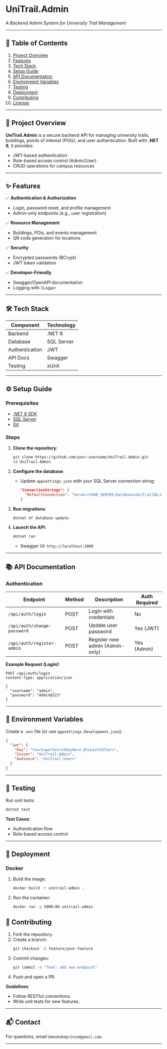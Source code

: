 
# **UniTrail.Admin**  
*A Backend Admin System for University Trail Management*  

---

## **📌 Table of Contents**  
1. [Project Overview](#-project-overview)  
2. [Features](#-features)  
3. [Tech Stack](#-tech-stack)  
4. [Setup Guide](#-setup-guide)  
5. [API Documentation](#-api-documentation)  
6. [Environment Variables](#-environment-variables)  
7. [Testing](#-testing)  
8. [Deployment](#-deployment)  
9. [Contributing](#-contributing)  
10. [License](#-license)  

---

## **🚀 Project Overview**  
**UniTrail.Admin** is a secure backend API for managing university trails, buildings, points of interest (POIs), and user authentication. Built with **.NET 6**, it provides:  
- JWT-based authentication  
- Role-based access control (Admin/User)  
- CRUD operations for campus resources  

---

## **✨ Features**  
✅ **Authentication & Authorization**  
- Login, password reset, and profile management  
- Admin-only endpoints (e.g., user registration)  

✅ **Resource Management**  
- Buildings, POIs, and events management  
- QR code generation for locations  

✅ **Security**  
- Encrypted passwords (BCrypt)  
- JWT token validation  

✅ **Developer-Friendly**  
- Swagger/OpenAPI documentation  
- Logging with `ILogger`  

---

## **🛠 Tech Stack**  
| Component       | Technology |  
|-----------------|------------|  
| Backend         | .NET 6     |  
| Database        | SQL Server |  
| Authentication  | JWT        |  
| API Docs        | Swagger    |  
| Testing         | xUnit      |  

---

## **⚙ Setup Guide**  

### **Prerequisites**  
- [.NET 6 SDK](https://dotnet.microsoft.com/download)  
- [SQL Server](https://www.microsoft.com/en-us/sql-server/)  
- [Git](https://git-scm.com/)  

### **Steps**  
1. **Clone the repository**:  
   ```bash
   git clone https://github.com/your-username/UniTrail.Admin.git
   cd UniTrail.Admin
   ```

2. **Configure the database**:  
   - Update `appsettings.json` with your SQL Server connection string:  
     ```json
     "ConnectionStrings": {
       "DefaultConnection": "Server=YOUR_SERVER;Database=UniTrailDb;User=YOUR_USER;Password=YOUR_PASSWORD;"
     }
     ```

3. **Run migrations**:  
   ```bash
   dotnet ef database update
   ```

4. **Launch the API**:  
   ```bash
   dotnet run
   ```
   - Swagger UI: `http://localhost:5000`  

---

## **📚 API Documentation**  

### **Authentication**  
| Endpoint                | Method | Description                     | Auth Required |  
|-------------------------|--------|---------------------------------|---------------|  
| `/api/auth/login`       | POST   | Login with credentials          | No            |  
| `/api/auth/change-password` | POST   | Update user password           | Yes (JWT)     |  
| `/api/auth/register-admin` | POST  | Register new admin (Admin-only) | Yes (Admin)   |  

**Example Request (Login):**  
```http
POST /api/auth/login
Content-Type: application/json

{
  "username": "admin",
  "password": "Admin@123"
}
```

---

## **🔑 Environment Variables**  
Create a `.env` file (or use `appsettings.Development.json`):  
```json
{
  "Jwt": {
    "Key": "YourSuperSecretKeyHere_AtLeast32Chars",
    "Issuer": "UniTrail.Admin",
    "Audience": "UniTrail.Users"
  }
}
```

---

## **🧪 Testing**  
Run unit tests:  
```bash
dotnet test
```

**Test Cases**:  
- Authentication flow  
- Role-based access control  

---

## **🚀 Deployment**  
### **Docker**  
1. Build the image:  
   ```bash
   docker build -t unitrail-admin .
   ```
2. Run the container:  
   ```bash
   docker run -p 5000:80 unitrail-admin
   ```


## **🤝 Contributing**  
1. Fork the repository.  
2. Create a branch:  
   ```bash
   git checkout -b feature/your-feature
   ```
3. Commit changes:  
   ```bash
   git commit -m "feat: add new endpoint"
   ```
4. Push and open a PR.  

**Guidelines**:  
- Follow RESTful conventions.  
- Write unit tests for new features.  

---

## **📬 Contact**  
For questions, email `Umeokekeprince@gmail.com`.  

---

